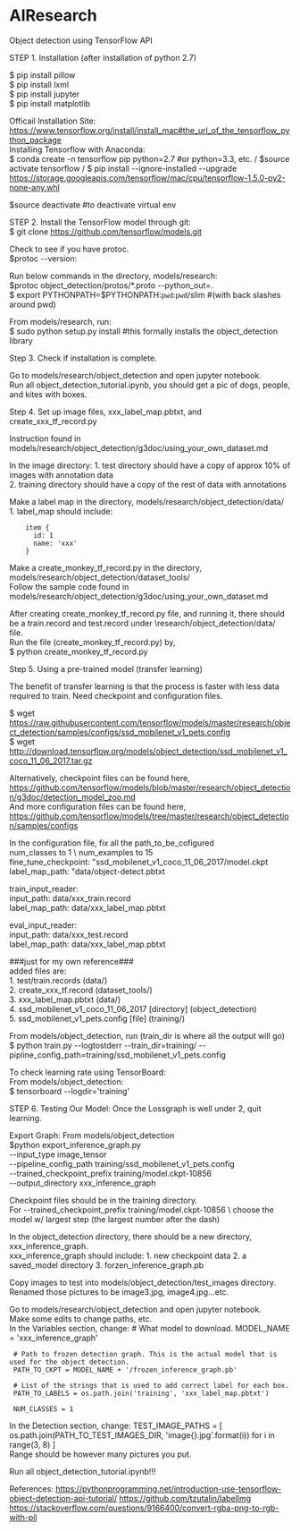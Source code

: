 # AIResearch
Object detection using TensorFlow API


STEP 1. Installation (after installation of python 2.7)

$ pip install pillow \
$ pip install lxml \
$ pip install jupyter \
$ pip install matplotlib 

Officail Installation Site: https://www.tensorflow.org/install/install_mac#the_url_of_the_tensorflow_python_package \
Installing Tensorflow with Anaconda:\
$ conda create -n tensorflow pip python=2.7 #or python=3.3, etc. /
$source activate tensorflow /
$ pip install --ignore-installed --upgrade  https://storage.googleapis.com/tensorflow/mac/cpu/tensorflow-1.5.0-py2-none-any.whl 

$source deactivate #to deactivate virtual env

STEP 2. 
Install the TensorFlow model through git: \
$ git clone https://github.com/tensorflow/models.git

Check to see if you have protoc. \
$protoc --version:

Run below commands in the directory, models/research: \
$protoc object_detection/protos/*.proto --python_out=. \
$ export PYTHONPATH=$PYTHONPATH:`pwd`:`pwd`/slim #(with back slashes around pwd)

From models/research, run: \
$ sudo python setup.py install #this formally installs the object_detection library 
     
Step 3. Check if installation is complete. 

Go to models/research/object_detection and open jupyter notebook. \
Run all object_detection_tutorial.ipynb, you should get a pic of dogs, people, and kites with boxes. 
    
Step 4. Set up image files, xxx_label_map.pbtxt, and create_xxx_tf_record.py 

Instruction found in models/research/object_detection/g3doc/using_your_own_dataset.md

In the image directory: 
    1. test directory should have a copy of approx 10% of images with annotation data \
    2. training directory should have a copy of the rest of data with annotations   

Make a label map in the directory, models/research/object_detection/data/ \
    1. label_map should include: 

        item {
          id: 1
          name: 'xxx'
        }
    

Make a create_monkey_tf_record.py in the directory, models/research/object_detection/dataset_tools/ \
Follow the sample code found in models/research/object_detection/g3doc/using_your_own_dataset.md 

After creating create_monkey_tf_record.py file, and running it, there should be a train.record and test.record under \research/object_detection/data/ file. \
Run the file (create_monkey_tf_record.py) by, \
$ python create_monkey_tf_record.py 

Step 5. Using a pre-trained model (transfer learning)

The benefit of transfer learning is that the process is faster with less data required to train.
Need checkpoint and configuration files. 

$ wget https://raw.githubusercontent.com/tensorflow/models/master/research/object_detection/samples/configs/ssd_mobilenet_v1_pets.config \
$ wget http://download.tensorflow.org/models/object_detection/ssd_mobilenet_v1_coco_11_06_2017.tar.gz 

Alternatively, checkpoint files can be found here,  https://github.com/tensorflow/models/blob/master/research/object_detection/g3doc/detection_model_zoo.md \
And more configuration files can be found here,  https://github.com/tensorflow/models/tree/master/research/object_detection/samples/configs

In the configuration file, fix all the path_to_be_cofigured \
num_classes to 1 \ 
num_examples to 15 \
fine_tune_checkpoint: "ssd_mobilenet_v1_coco_11_06_2017/model.ckpt \
label_map_path: "data/object-detect.pbtxt

train_input_reader: \
input_path: data/xxx_train.record \
label_map_path: data/xxx_label_map.pbtxt

eval_input_reader: \
input_path: data/xxx_test.record \
label_map_path: data/xxx_label_map.pbtxt

###just for my own reference### \
added files are: \
    1. test/train.records (data/) \
    2. create_xxx_tf.record (dataset_tools/) \
    3. xxx_label_map.pbtxt (data/) \
    4. ssd_mobilenet_v1_coco_11_06_2017 [directory] (object_detection) \
    5. ssd_mobilenet_v1_pets.config [file] (training/)

From models/object_detection, run (train_dir is where all the output will go) \
$ python train.py --logtostderr --train_dir=training/ --pipline_config_path=training/ssd_mobilenet_v1_pets.config

To check learning rate using TensorBoard: \
From models/object_detection: \
$ tensorboard --logdir='training'

STEP 6.
Testing Our Model:
Once the Lossgraph is well under 2, quit learning.

Export Graph:
From models/object_detection \
$python export_inference_graph.py \
    --input_type image_tensor \
    --pipeline_config_path training/ssd_mobilenet_v1_pets.config \
    --trained_checkpoint_prefix training/model.ckpt-10856 \
    --output_directory xxx_inference_graph
    
Checkpoint files should be in the training directory. \
For --trained_checkpoint_prefix training/model.ckpt-10856 \ choose the model w/ largest step (the largest number after the dash)

In the object_detection directory, there should be a new directory, xxx_inference_graph. \
xxx_inference_graph should include:
     1. new checkpoint data
     2. a saved_model directory
     3. forzen_inference_graph.pb 

Copy images to test into models/object_detection/test_images directory. \
Renamed those pictures to be image3.jpg, image4.jpg...etc.

Go to models/research/object_detection and open jupyter notebook. \
Make some edits to change paths, etc. \
In the Variables section, change:
     # What model to download.
     MODEL_NAME = 'xxx_inference_graph'

     # Path to frozen detection graph. This is the actual model that is used for the object detection.
     PATH_TO_CKPT = MODEL_NAME + '/frozen_inference_graph.pb'

     # List of the strings that is used to add correct label for each box.
     PATH_TO_LABELS = os.path.join('training', 'xxx_label_map.pbtxt')

     NUM_CLASSES = 1
In the Detection section, change:
     TEST_IMAGE_PATHS = [ os.path.join(PATH_TO_TEST_IMAGES_DIR, 'image{}.jpg'.format(i)) for i in range(3, 8) ] \
Range should be however many pictures you put.

Run all object_detection_tutorial.ipynb!!!


References:
https://pythonprogramming.net/introduction-use-tensorflow-object-detection-api-tutorial/
https://github.com/tzutalin/labelImg
https://stackoverflow.com/questions/9166400/convert-rgba-png-to-rgb-with-pil
